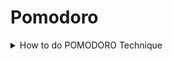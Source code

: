 # Pomodoro
<details>
  <summary>How to do POMODORO Technique</summary>
  <img src="(https://github.com/jaikushwaha7/Pomodoro/blob/main/image.png)https://github.com/jaikushwaha7/Pomodoro/blob/main/image.png" alt="image-description"/>

</details>
